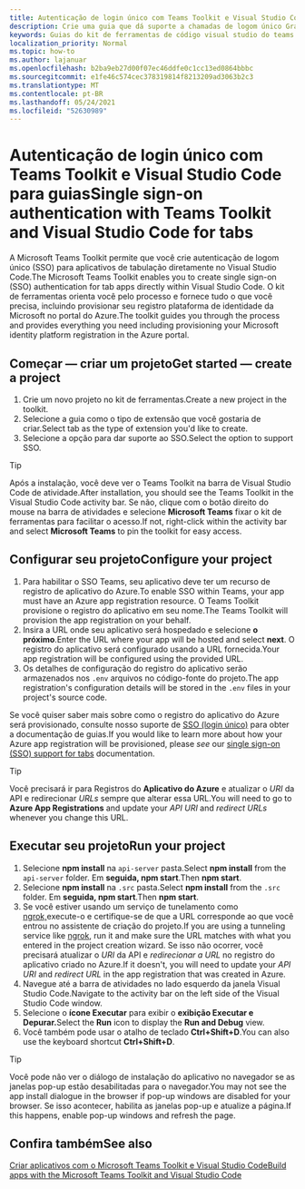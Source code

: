 ```yaml
---
title: Autenticação de login único com Teams Toolkit e Visual Studio Code para guias
description: Crie uma guia que dá suporte a chamadas de logom único Graph Microsoft diretamente no Visual Studio Code com o Microsoft Teams Toolkit
keywords: Guias do kit de ferramentas de código visual studio do teams sso graph authentication Azure identity platform
localization_priority: Normal
ms.topic: how-to
ms.author: lajanuar
ms.openlocfilehash: b2ba9eb27d00f07ec46ddfe0c1cc13ed0864bbbc
ms.sourcegitcommit: e1fe46c574cec378319814f8213209ad3063b2c3
ms.translationtype: MT
ms.contentlocale: pt-BR
ms.lasthandoff: 05/24/2021
ms.locfileid: "52630989"
---
```

# <a name="single-sign-on-authentication-with-teams-toolkit-and-visual-studio-code-for-tabs"></a><span data-ttu-id="9af98-104">Autenticação de login único com Teams Toolkit e Visual Studio Code para guias</span><span class="sxs-lookup"><span data-stu-id="9af98-104">Single sign-on authentication with Teams Toolkit and Visual Studio Code for tabs</span></span>

<span data-ttu-id="9af98-105">A Microsoft Teams Toolkit permite que você crie autenticação de logom único (SSO) para aplicativos de tabulação diretamente no Visual Studio Code.</span><span class="sxs-lookup"><span data-stu-id="9af98-105">The Microsoft Teams Toolkit enables you to create single sign-on (SSO) authentication  for tab apps directly within Visual Studio Code.</span></span> <span data-ttu-id="9af98-106">O kit de ferramentas orienta você pelo processo e fornece tudo o que você precisa, incluindo provisionar seu registro plataforma de identidade da Microsoft no portal do Azure.</span><span class="sxs-lookup"><span data-stu-id="9af98-106">The toolkit guides you through the process and provides everything you need including provisioning your Microsoft identity platform registration in the Azure portal.</span></span>

## <a name="get-started--create-a-project"></a><span data-ttu-id="9af98-107">Começar — criar um projeto</span><span class="sxs-lookup"><span data-stu-id="9af98-107">Get started — create a project</span></span>

1. <span data-ttu-id="9af98-108">Crie um novo projeto no kit de ferramentas.</span><span class="sxs-lookup"><span data-stu-id="9af98-108">Create a new project in the toolkit.</span></span>
1. <span data-ttu-id="9af98-109">Selecione a guia como o tipo de extensão que você gostaria de criar.</span><span class="sxs-lookup"><span data-stu-id="9af98-109">Select tab as the type of extension you'd like to create.</span></span>
1. <span data-ttu-id="9af98-110">Selecione a opção para dar suporte ao SSO.</span><span class="sxs-lookup"><span data-stu-id="9af98-110">Select the option to support SSO.</span></span>

> [!TIP]
> <span data-ttu-id="9af98-111">Após a instalação, você deve ver o Teams Toolkit na barra de Visual Studio Code de atividade.</span><span class="sxs-lookup"><span data-stu-id="9af98-111">After installation, you should see the Teams Toolkit in the Visual Studio Code activity bar.</span></span> <span data-ttu-id="9af98-112">Se não, clique com o botão direito do mouse na barra de atividades e selecione **Microsoft Teams** fixar o kit de ferramentas para facilitar o acesso.</span><span class="sxs-lookup"><span data-stu-id="9af98-112">If not, right-click within the activity bar and select **Microsoft Teams** to pin the toolkit for easy access.</span></span>

## <a name="configure-your-project"></a><span data-ttu-id="9af98-113">Configurar seu projeto</span><span class="sxs-lookup"><span data-stu-id="9af98-113">Configure your project</span></span>

1. <span data-ttu-id="9af98-114">Para habilitar o SSO Teams, seu aplicativo deve ter um recurso de registro de aplicativo do Azure.</span><span class="sxs-lookup"><span data-stu-id="9af98-114">To enable SSO within Teams, your app must have an Azure app registration resource.</span></span> <span data-ttu-id="9af98-115">O Teams Toolkit provisione o registro do aplicativo em seu nome.</span><span class="sxs-lookup"><span data-stu-id="9af98-115">The Teams Toolkit will provision the app registration on your behalf.</span></span>
1. <span data-ttu-id="9af98-116">Insira a URL onde seu aplicativo será hospedado e selecione **o próximo**.</span><span class="sxs-lookup"><span data-stu-id="9af98-116">Enter the URL where your app will be hosted and select **next**.</span></span> <span data-ttu-id="9af98-117">O registro do aplicativo será configurado usando a URL fornecida.</span><span class="sxs-lookup"><span data-stu-id="9af98-117">Your app registration will be configured using the provided URL.</span></span>
1. <span data-ttu-id="9af98-118">Os detalhes de configuração do registro do aplicativo serão armazenados nos `.env` arquivos no código-fonte do projeto.</span><span class="sxs-lookup"><span data-stu-id="9af98-118">The app registration's configuration details will be stored in the `.env` files in your project's source code.</span></span>

<span data-ttu-id="9af98-119">Se você quiser saber mais sobre como o registro do aplicativo  do Azure será provisionado, consulte nosso suporte de [SSO (login único)](../tabs/how-to/authentication/auth-aad-sso.md) para obter a documentação de guias.</span><span class="sxs-lookup"><span data-stu-id="9af98-119">If you would like to learn more about how your Azure app registration will be provisioned, please _see_  our [single sign-on (SSO) support for tabs](../tabs/how-to/authentication/auth-aad-sso.md) documentation.</span></span>

> [!TIP]
> <span data-ttu-id="9af98-120">Você precisará ir para Registros do **Aplicativo do Azure** e atualizar o *URI* da API e redirecionar *URLs* sempre que alterar essa URL.</span><span class="sxs-lookup"><span data-stu-id="9af98-120">You will need to go to **Azure App Registrations** and update your *API URI* and *redirect URLs* whenever you change this URL.</span></span>

## <a name="run-your-project"></a><span data-ttu-id="9af98-121">Executar seu projeto</span><span class="sxs-lookup"><span data-stu-id="9af98-121">Run your project</span></span>

1. <span data-ttu-id="9af98-122">Selecione **npm install** na `api-server` pasta.</span><span class="sxs-lookup"><span data-stu-id="9af98-122">Select **npm install** from the `api-server` folder.</span></span> <span data-ttu-id="9af98-123">Em **seguida, npm start**.</span><span class="sxs-lookup"><span data-stu-id="9af98-123">Then **npm start**.</span></span>
1. <span data-ttu-id="9af98-124">Selecione **npm install** na `.src` pasta.</span><span class="sxs-lookup"><span data-stu-id="9af98-124">Select **npm install** from the `.src` folder.</span></span> <span data-ttu-id="9af98-125">Em **seguida, npm start**.</span><span class="sxs-lookup"><span data-stu-id="9af98-125">Then **npm start**.</span></span>
1. <span data-ttu-id="9af98-126">Se você estiver usando um serviço de tunelamento como [ngrok,](https://ngrok.com/)execute-o e certifique-se de que a URL corresponde ao que você entrou no assistente de criação do projeto.</span><span class="sxs-lookup"><span data-stu-id="9af98-126">If you are using a tunneling service like [ngrok](https://ngrok.com/), run it and make sure the URL matches with what you entered in the project creation wizard.</span></span> <span data-ttu-id="9af98-127">Se isso não ocorrer, você precisará atualizar o _URI_ da API e _redirecionar a URL_ no registro do aplicativo criado no Azure.</span><span class="sxs-lookup"><span data-stu-id="9af98-127">If it doesn't, you will need to update your _API URI_ and _redirect URL_ in the app registration that was created in Azure.</span></span>
1. <span data-ttu-id="9af98-128">Navegue até a barra de atividades no lado esquerdo da janela Visual Studio Code.</span><span class="sxs-lookup"><span data-stu-id="9af98-128">Navigate to the activity bar on the left side of the Visual Studio Code window.</span></span>
1. <span data-ttu-id="9af98-129">Selecione o **ícone Executar** para exibir o **exibição Executar e Depurar.**</span><span class="sxs-lookup"><span data-stu-id="9af98-129">Select the **Run** icon to display the **Run and Debug** view.</span></span>
1. <span data-ttu-id="9af98-130">Você também pode usar o atalho de teclado **Ctrl+Shift+D**.</span><span class="sxs-lookup"><span data-stu-id="9af98-130">You can also use the keyboard shortcut **Ctrl+Shift+D**.</span></span>

> [!TIP]
> <span data-ttu-id="9af98-131">Você pode não ver o diálogo de instalação do aplicativo no navegador se as janelas pop-up estão desabilitadas para o navegador.</span><span class="sxs-lookup"><span data-stu-id="9af98-131">You may not see the app install dialogue in the browser if pop-up windows are disabled for your browser.</span></span> <span data-ttu-id="9af98-132">Se isso acontecer, habilita as janelas pop-up e atualize a página.</span><span class="sxs-lookup"><span data-stu-id="9af98-132">If this happens, enable pop-up windows and refresh the page.</span></span>

## <a name="see-also"></a><span data-ttu-id="9af98-133">Confira também</span><span class="sxs-lookup"><span data-stu-id="9af98-133">See also</span></span>

[<span data-ttu-id="9af98-134">Criar aplicativos com o Microsoft Teams Toolkit e Visual Studio Code</span><span class="sxs-lookup"><span data-stu-id="9af98-134">Build apps with the Microsoft Teams Toolkit and Visual Studio Code</span></span>](visual-studio-code-overview.md)
